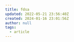 ```yaml
---
title: fdsa
updated: 2022-05-21 23:56:40Z
created: 2024-01-16 23:01:56Z
author: null
tags:
  - article
---
```


